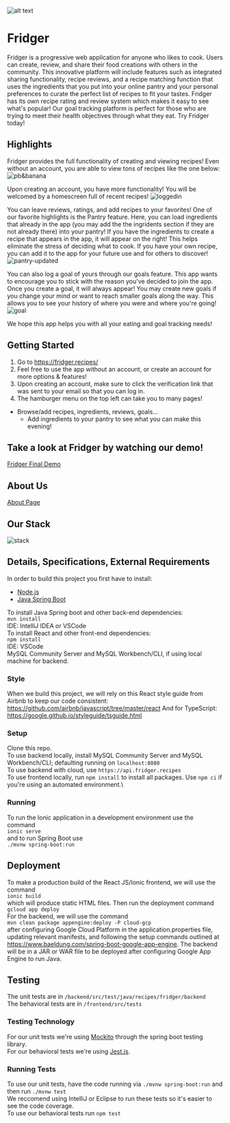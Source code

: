 ![alt text](/Documentation/branding/banner.png)
# Fridger
Fridger is a progressive web application for anyone who likes to cook. Users can create, review, and share their food creations with others in the community. This innovative platform will include features such as integrated sharing functionality, recipe reviews, and a recipe matching function that uses the ingredients that you put into your online pantry and your personal preferences to curate the perfect list of recipes to fit your tastes. Fridger has its own recipe rating and review system which makes it easy to see what's popular! Our goal tracking platform is perfect for those who are trying to meet their health objectives through what they eat. Try Fridger today!
## Highlights
Fridger provides the full functionality of creating and viewing recipes! Even without an account, you are able to view tons of recipes like the one below:
![pb&banana](/Documentation/branding/pb&banana.png)

Upon creating an account, you have more functionality! You will be welcomed by a homescreen full of recent recipes!
![loggedin](/Documentation/branding/loggedin.png)

You can leave reviews, ratings, and add recipes to your favorites!
One of our favorite highlights is the Pantry feature. Here, you can load ingredients that already in the app (you may add the the ingridents section if they are not already there) into your pantry! If you have the ingredients to create a recipe that appears in the app, it will appear on the right! This helps eliminate the stress of deciding what to cook. If you have your own recipe, you can add it to the app for your future use and for others to discover!
![pantry-updated](/Documentation/branding/pantry.png)

You can also log a goal of yours through our goals feature. This app wants to encourage you to stick with the reason you've decided to join the app. Once you create a goal, it will always appear! You may create new goals if you change your mind or want to reach smaller goals along the way. This allows you to see your history of where you were and where you're going!
![goal](/Documentation/branding/goal.png)

We hope this app helps you with all your eating and goal tracking needs!
## Getting Started
1. Go to https://fridger.recipes/
1. Feel free to use the app without an account, or create an account for more options & features!
1. Upon creating an account, make sure to click the verification link that was sent to your email so that you can log in.
1. The hamburger menu on the top left can take you to many pages!
  - Browse/add recipes, ingredients, reviews, goals...
    - Add ingredients to your pantry to see what you can make this evening!
## Take a look at Fridger by watching our demo!
[Fridger Final Demo](https://youtu.be/dtmCk0hUBsU)
## About Us
[About Page](./about.html)
## Our Stack
![stack](/Documentation/branding/stack.png)
## Details, Specifications, External Requirements
In order to build this project you first have to install:
* [Node.js](https://nodejs.org/en/)
* [Java Spring Boot](https://spring.io/projects/spring-boot)

To install Java Spring boot and other back-end dependencies: \
`mvn install` \
IDE: IntelliJ IDEA or VSCode \
To install React and other front-end dependencies: \
`npm install` \
IDE: VSCode\
MySQL Community Server and MySQL Workbench/CLI, if using local machine for backend.
### Style
When we build this project, we will rely on this React style guide from Airbnb to keep our code consistent: 
<https://github.com/airbnb/javascript/tree/master/react>
And for TypeScript:
https://google.github.io/styleguide/tsguide.html
### Setup
Clone this repo.\
To use backend locally, install MySQL Community Server and MySQL Workbench/CLI; defaulting running on `localhost:8080`\
To use backend with cloud, use `https://api.fridger.recipes` \
To use frontend locally, run `npm install` to install all packages. Use `npm ci` if you're using an automated environment.\
### Running
To run the Ionic application in a development environment use the command \
`ionic serve` \
and to run Spring Boot use \
`./mvnw spring-boot:run`
## Deployment
To make a production build of the React JS/Ionic frontend, we will use the command \
`ionic build` \
which will produce static HTML files. 
Then run the deployment command\
`gcloud app deploy`\
For the backend, we will use the command \
`mvn clean package appengine:deploy -P cloud-gcp` \
after configuring Google Cloud Platform in the application.properties file, updating relevant manifests, and following the setup commands outlined at https://www.baeldung.com/spring-boot-google-app-engine. The backend will be in a JAR or WAR file to be deployed after configuring Google App Engine to run Java.
## Testing
The unit tests are in `/backend/src/test/java/recipes/fridger/backend`\
The behavioral tests are in `/frontend/src/tests`
### Testing Technology
For our unit tests we're using [Mockito](https://site.mockito.org/) through the spring boot testing library.\
For our behavioral tests we're using [Jest.js](https://jestjs.io/docs/tutorial-react).
### Running Tests
To use our unit tests, have the code running via `./mvnw spring-boot:run` and then run `./mvnw test`\
We reccomend using IntelliJ or Eclipse to run these tests so it's easier to see the code coverage.\
To use our behavioral tests run `npm test`
